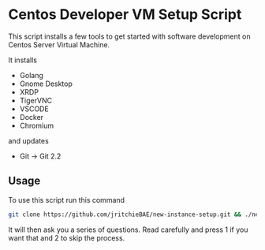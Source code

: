# Centos Developer VM Setup Script

This script installs a few tools to get started with software development on Centos Server Virtual Machine.

It installs
* Golang
* Gnome Desktop
* XRDP
* TigerVNC
* VSCODE
* Docker
* Chromium

and updates

* Git -> Git 2.2

## Usage

To use this script run this command
```bash  
git clone https://github.com/jritchieBAE/new-instance-setup.git && ./new-instance-setup/setup.sh && sudo ./new-instance-setup/setup.sh
```

It will then ask you a series of questions. Read carefully and press 1 if you want that and 2 to skip the process.

